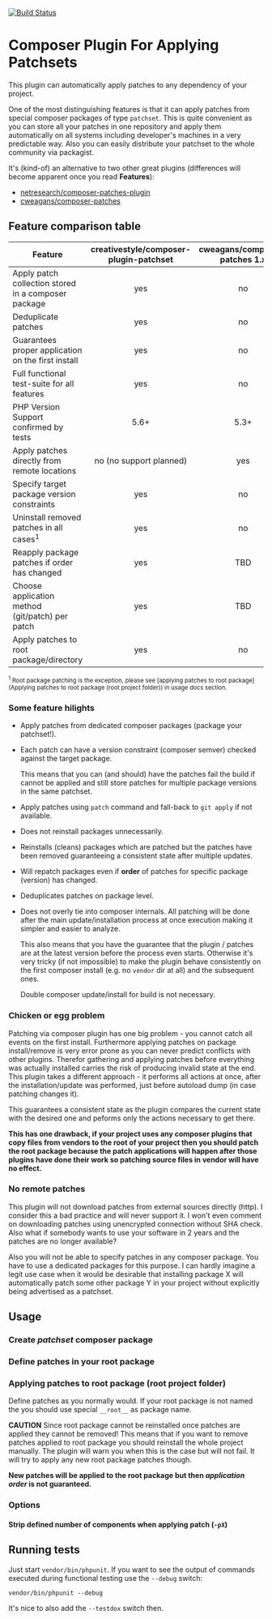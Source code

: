 [![Build Status](https://travis-ci.org/creativestyle/composer-plugin-patchset.svg?branch=master)](https://travis-ci.org/creativestyle/composer-plugin-patchset)

Composer Plugin For Applying Patchsets
======================================

This plugin can automatically apply patches to any dependency of your project.

One of the most distinguishing features is that it can apply patches from special composer packages of type `patchset`.
This is quite convenient as you can store all your patches in one repository and apply them automatically on all
systems including developer's machines in a very predictable way. Also you can easily distribute your patchset to the
whole community via packagist.

It's (kind-of) an alternative to two other great plugins (differences will become apparent once you read __Features__):
     
 * [netresearch/composer-patches-plugin](https://github.com/netresearch/composer-patches-plugin)
 * [cweagans/composer-patches](https://github.com/cweagans/composer-patches)
 
 
## Feature comparison table

| Feature                                                   | creativestyle/composer-plugin-patchset    | cweagans/composer-patches 1.x  | netresearch/composer-patches-plugin |
| --------------------------------------------------------- | :---------------------------------------: | :----------------------------: | :---------------------------------: |
| Apply patch collection stored in a composer package       | yes                                       | no                             | no                                  |
| Deduplicate patches                                       | yes                                       | no                             | TBD                                 |
| Guarantees proper application on the first install        | yes                                       | no                             | TBD                                 |
| Full functional test-suite for all features               | yes                                       | no                             | no tests at all                     |
| PHP Version Support confirmed by tests                    | 5.6+                                      | 5.3+                           | no information                      |
| Apply patches directly from remote locations              | no (no support planned)                   | yes                            | yes                                 |
| Specify target package version constraints                | yes                                       | no                             | yes                                 |
| Uninstall removed patches in all cases<sup>1</sup>        | yes                                      | no                             | TBD                                 |
| Reapply package patches if order has changed              | yes                                       | TBD                            | TBD                                 |
| Choose application method (git/patch) per patch           | yes                                       | TBD                            | TBD                                 |
| Apply patches to root package/directory                   | yes                                       | no                             | TBD                                 |

<small>
    <sup>1</sup> Root package patching is the exception, please see [applying patches to root package](Applying patches to root package (root project folder)) in usage docs section.
</small>

### Some feature hilights

 - Apply patches from dedicated composer packages (package your patchset!).
 - Each patch can have a version constraint (composer semver) checked against the target package.
   
   This means that you can (and should) have the patches fail the build if cannot be applied and still
   store patches for multiple package versions in the same patchset.
 - Apply patches using `patch` command and fall-back to `git apply` if not available.
 - Does not reinstall packages unnecessarily.
 - Reinstalls (cleans) packages which are patched but the patches have been removed guaranteeing a consistent
   state after multiple updates.
 - Will repatch packages even if **order** of patches for specific package (version) has changed.
 - Deduplicates patches on package level. 
 - Does not overly tie into composer internals. All patching will be done after the main update/installation
   process at once execution making it simpler and easier to analyze.
   
   This also means that you have the guarantee that the plugin / patches are at the latest version before
   the process even starts. Otherwise it's very tricky (if not impossible) to make the plugin behave
   consistently on the first composer install (e.g. no `vendor` dir at all) and the subsequent ones.
   
   Double composer update/install for build is not necessary.
   
### Chicken or egg problem

Patching via composer plugin has one big problem - you cannot catch all events on the first install.
Furthermore applying patches on package install/remove is very error prone as you can never predict
conflicts with other plugins. Therefor gathering and applying patches before everything was actually installed
carries the risk of producing invalid state at the end. This plugin takes a different approach - it performs
all actions at once, after the installation/update was performed, just before autoload dump (in case patching changes it).

This guarantees a consistent state as the plugin compares the current state with the desired one and peforms only 
the actions necessary to get there.

**This has one drawback, if your project uses any composer plugins that copy files from vendors to the root
of your project then you should patch the root package because the patch applications will happen after those
plugins have done their work so patching source files in vendor will have no effect.**


### No remote patches

 This plugin will not download patches from external sources directly (http). I consider this a bad practice and will
 never support it. I won't even comment on downloading patches using unencrypted connection without SHA check. Also what
 if somebody wants to use your software in 2 years and the patches are no longer available?
 
 Also you will not be able to specify patches in any composer package. You have to use a dedicated packages for this 
 purpose. I can hardly imagine a legit use case when it would be desirable that installing package X will automatically 
 patch some other package Y in your project without explicitly being advertised as a patchset.

## Usage

### Create *patchset* composer package

### Define patches in your root package

### Applying patches to root package (root project folder)

Define patches as you normally would. If your root package is not named the you should use special
`__root__` as package name.

**CAUTION** Since root package cannot be reinstalled once patches are applied they cannot be removed!
This means that if you want to remove patches applied to root package you should reinstall the whole
project manually. The plugin will warn you when this is the case but will not fail. It will try
to apply any new root package patches though.

__New patches will be applied to the root package but then _application order_ is not guaranteed.__

### Options

#### Strip defined number of components when applying patch (`-pX`)

## Running tests

Just start `vendor/bin/phpunit`.
If you want to see the output of commands executed during functional testing use the `--debug` switch:
```
vendor/bin/phpunit --debug
```

It's nice to also add the `--testdox` switch then.
   
